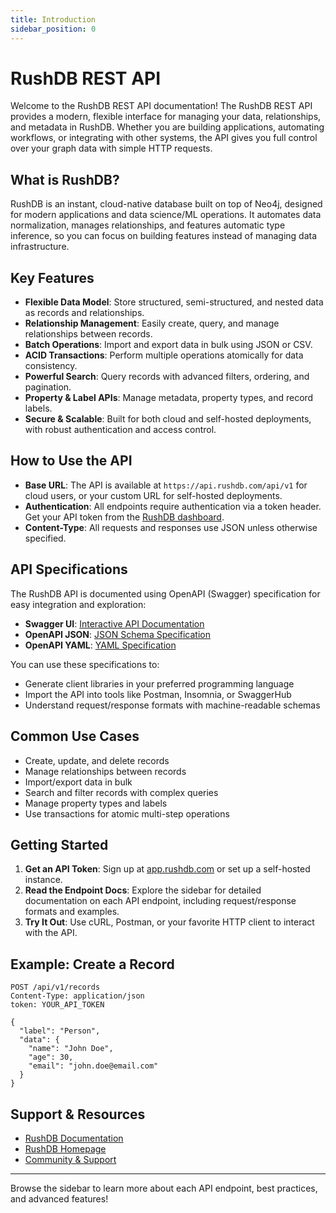 ```yaml
---
title: Introduction
sidebar_position: 0
---
```


# RushDB REST API

Welcome to the RushDB REST API documentation! The RushDB REST API provides a modern, flexible interface for managing your data, relationships, and metadata in RushDB. Whether you are building applications, automating workflows, or integrating with other systems, the API gives you full control over your graph data with simple HTTP requests.

## What is RushDB?

RushDB is an instant, cloud-native database built on top of Neo4j, designed for modern applications and data science/ML operations. It automates data normalization, manages relationships, and features automatic type inference, so you can focus on building features instead of managing data infrastructure.

## Key Features

- **Flexible Data Model**: Store structured, semi-structured, and nested data as records and relationships.
- **Relationship Management**: Easily create, query, and manage relationships between records.
- **Batch Operations**: Import and export data in bulk using JSON or CSV.
- **ACID Transactions**: Perform multiple operations atomically for data consistency.
- **Powerful Search**: Query records with advanced filters, ordering, and pagination.
- **Property & Label APIs**: Manage metadata, property types, and record labels.
- **Secure & Scalable**: Built for both cloud and self-hosted deployments, with robust authentication and access control.

## How to Use the API

- **Base URL**: The API is available at `https://api.rushdb.com/api/v1` for cloud users, or your custom URL for self-hosted deployments.
- **Authentication**: All endpoints require authentication via a token header. Get your API token from the [RushDB dashboard](https://app.rushdb.com).
- **Content-Type**: All requests and responses use JSON unless otherwise specified.

## API Specifications

The RushDB API is documented using OpenAPI (Swagger) specification for easy integration and exploration:

- **Swagger UI**: [Interactive API Documentation](https://api.rushdb.com/api)
- **OpenAPI JSON**: [JSON Schema Specification](https://api.rushdb.com/api-json)
- **OpenAPI YAML**: [YAML Specification](https://api.rushdb.com/api-yaml)

You can use these specifications to:
- Generate client libraries in your preferred programming language
- Import the API into tools like Postman, Insomnia, or SwaggerHub
- Understand request/response formats with machine-readable schemas

## Common Use Cases

- Create, update, and delete records
- Manage relationships between records
- Import/export data in bulk
- Search and filter records with complex queries
- Manage property types and labels
- Use transactions for atomic multi-step operations

## Getting Started

1. **Get an API Token**: Sign up at [app.rushdb.com](https://app.rushdb.com) or set up a self-hosted instance.
2. **Read the Endpoint Docs**: Explore the sidebar for detailed documentation on each API endpoint, including request/response formats and examples.
3. **Try It Out**: Use cURL, Postman, or your favorite HTTP client to interact with the API.

## Example: Create a Record

```http
POST /api/v1/records
Content-Type: application/json
token: YOUR_API_TOKEN

{
  "label": "Person",
  "data": {
    "name": "John Doe",
    "age": 30,
    "email": "john.doe@email.com"
  }
}
```

## Support & Resources

- [RushDB Documentation](https://docs.rushdb.com)
- [RushDB Homepage](https://rushdb.com)
- [Community & Support](https://rushdb.com/contact)

---

Browse the sidebar to learn more about each API endpoint, best practices, and advanced features!
